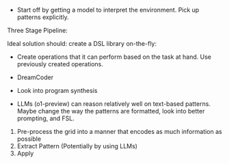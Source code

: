 - Start off by getting a model to interpret the environment. Pick up patterns explicitly.

Three Stage Pipeline:

Ideal solution should: create a DSL library on-the-fly:

- Create operations that it can perform based on the task at hand. Use previously created operations.
- DreamCoder
- Look into program synthesis

- LLMs (o1-preview) can reason relatively well on text-based patterns. Maybe change the way the patterns are formatted, look into better prompting, and FSL.

1. Pre-process the grid into a manner that encodes as much information as possible
2. Extract Pattern (Potentially by using LLMs)
3. Apply